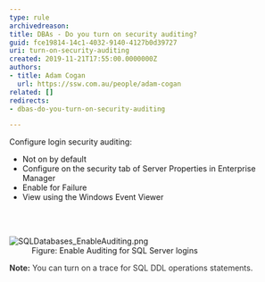 ```yaml
---
type: rule
archivedreason: 
title: DBAs - Do you turn on security auditing?
guid: fce19814-14c1-4032-9140-4127b0d39727
uri: turn-on-security-auditing
created: 2019-11-21T17:55:00.0000000Z
authors:
- title: Adam Cogan
  url: https://ssw.com.au/people/adam-cogan
related: []
redirects:
- dbas-do-you-turn-on-security-auditing

---
```



<p>Configure login security auditing&#58;​<br></p><ul><li>Not on by default</li><li>Configure on the security tab of Server Properties in Enterprise Manager</li><li>Enable for Failure</li><li>View using the Windows Event Viewer​<br></li></ul>
<br><excerpt class='endintro'></excerpt><br>
<dl class="image"><dt>​<img src="/PublishingImages/SQLDatabases_EnableAuditing.png" alt="SQLDatabases_EnableAuditing.png" /></dt><dd>Figure&#58;&#160;Enable Auditing for SQL Server logins</dd></dl><b style="color&#58;#333333;">Note&#58;</b><span style="color&#58;#333333;">&#160;You can turn on a trace for SQL DDL operations statements.​</span>


